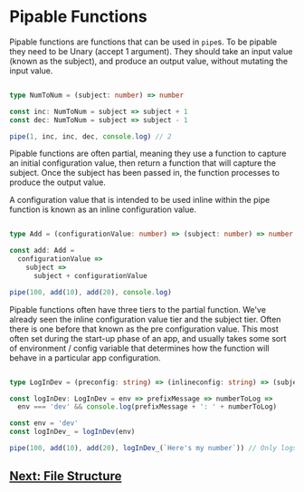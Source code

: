 # Pipable Functions

Pipable functions are functions that can be used in `pipe`s.
To be pipable they need to be Unary (accept 1 argument).
They should take an input value (known as the subject), and produce an output value, without mutating the input value.

```typescript

type NumToNum = (subject: number) => number

const inc: NumToNum = subject => subject + 1
const dec: NumToNum = subject => subject - 1

pipe(1, inc, inc, dec, console.log) // 2

```

Pipable functions are often partial, meaning they use a function to capture an initial configuration value,
then return a function that will capture the subject.
Once the subject has been passed in, the function processes to produce the output value.

A configuration value that is intended to be used inline within the pipe function is known as an
inline configuration value.

```typescript

type Add = (configurationValue: number) => (subject: number) => number

const add: Add =
  configurationValue =>
    subject =>
      subject + configurationValue

pipe(100, add(10), add(20), console.log)

```

Pipable functions often have three tiers to the partial function.
We've already seen the inline configuration value tier and the subject tier.
Often there is one before that known as the pre configuration value.
This most often set during the start-up phase of an app, and usually takes some sort of environment / config variable that 
determines how the function will behave in a particular app configuration.

```typescript

type LogInDev = (preconfig: string) => (inlineconfig: string) => (subject: number) => void

const logInDev: LogInDev = env => prefixMessage => numberToLog =>
  env === 'dev' && console.log(prefixMessage + ': ' + numberToLog)

const env = 'dev'
const logInDev_ = logInDev(env)

pipe(100, add(10), add(20), logInDev_(`Here's my number`)) // Only logs in dev

```

## [Next: File Structure](https://github.com/attack-monkey/flat-code-guide/blob/master/File%20Structure.md)
